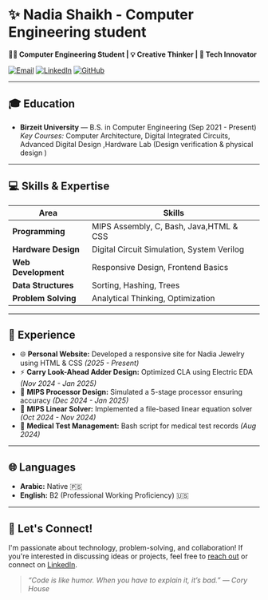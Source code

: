 # ✨ Nadia Shaikh - Computer Engineering student

**👩‍💻 Computer Engineering Student | 💡 Creative Thinker | 🔧 Tech Innovator**

[![Email](https://img.shields.io/badge/Email-nadiathaer77%40gmail.com-D14836?style=flat&logo=gmail&logoColor=white)](mailto:nadiathaer77@gmail.com)
[![LinkedIn](https://img.shields.io/badge/LinkedIn-Nadia%20Shaikh-blue?style=flat&logo=linkedin)](http://www.linkedin.com/in/nadia-shaikh-04434321b)
[![GitHub](https://img.shields.io/badge/GitHub-NadiaThaer-333?style=flat&logo=github)](https://github.com/NadiaThaer)

---

## 🎓 Education
- **Birzeit University** — B.S. in Computer Engineering (Sep 2021 - Present)  
*Key Courses:* Computer Architecture, Digital Integrated Circuits, Advanced Digital Design ,Hardware Lab (Design verification & physical design )

---

## 💻 Skills & Expertise
| Area               | Skills                         |
|--------------------|--------------------------------|
| **Programming**     | MIPS Assembly, C, Bash, Java,HTML & CSS |
| **Hardware Design** | Digital Circuit Simulation, System Verilog |
| **Web Development** | Responsive Design, Frontend Basics |
| **Data Structures** | Sorting, Hashing, Trees        |
| **Problem Solving** | Analytical Thinking, Optimization |

---

## 💼 Experience
- 🌐 **Personal Website:** Developed a responsive site for Nadia Jewelry using HTML & CSS *(2025 - Present)*
- ⚡ **Carry Look-Ahead Adder Design:** Optimized CLA using Electric EDA *(Nov 2024 - Jan 2025)*
- 🧠 **MIPS Processor Design:** Simulated a 5-stage processor ensuring accuracy *(Dec 2024 - Jan 2025)*
- 📂 **MIPS Linear Solver:** Implemented a file-based linear equation solver *(Oct 2024 - Nov 2024)*
- 💉 **Medical Test Management:** Bash script for medical test records *(Aug 2024)*

---

## 🌐 Languages
- **Arabic:** Native 🇵🇸
- **English:** B2 (Professional Working Proficiency) 🇺🇸


---

## 💬 Let's Connect!
I'm passionate about technology, problem-solving, and collaboration! If you're interested in discussing ideas or projects, feel free to [reach out](mailto:nadiathaer77@gmail.com) or connect on [LinkedIn](http://www.linkedin.com/in/nadia-shaikh-04434321b).

> *“Code is like humor. When you have to explain it, it’s bad.” — Cory House*
